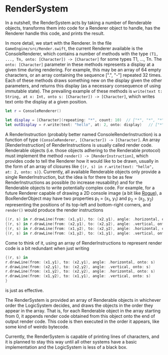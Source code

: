 # RenderSystem

In a nutshell, the RenderSystem acts by taking a number of Renderable objects, transforms them into code for a Renderer object to handle, has the Renderer handle this code, and prints the result.

In more detail, we start with the Renderer. In the file `GameEngine/src/Render.swift`, the current Renderer available is the ConsoleRenderer, which contains a number of methods with the type `(T1, ..., Tn, onto: [Character]) -> [Character]` for some types T1, ..., Tn. The `onto: [Character]` parameter in these methods represents a display at a given time during rendering. For example, this may be an array of 64 empty characters, or an array containing the sequence [".", "-"] repeated 32 times. Each of these methods draws something new on the display given the other parameters, and returns this display (as a necessary consequence of using immutable state). The prevailing example of these methods is `write(text t: String, at x: Int, onto s: [Character]) -> [Character]`, which writes text onto the display at a given position. 
```swift
let r = ConsoleRenderer()

let display = [Character](repeating: "*", count: 10)  // ["*", "*", "*", "*", "*", "*", "*", "*", "*", "*"]
let outDisplay = r.write(text: "hello", at: 2, onto: display)   // ["*", "*", "h", "e", "l", "l", "o", "*", "*", "*"]
```

A RenderInstruction (probably better named ConsoleRenderInstruction) is a function of type `(ConsoleRenderer, [Character]) -> [Character]`. An array [RenderInstruction] of RenderInstructions is usually called render code. Renderable objects (i.e. those objects adhering to the Renderable protocol) must implement the method `render() -> [RenderInstruction]`, which provides code to tell the Renderer how it would like to be drawn, usually in the form of an array of closures like `{(r, s) in r.write(text: "hello", at: 2, onto: s)}`. Currently, all available Renderable objects only provide a single RenderInstruction, but the idea is for there to be as few RenderInstructions as possible (to increase reusability) and for the Renderable objects to write potentially complex code. For example, for a future Renderer capable of drawing a 2D console image (a bit like [Rogue](https://en.wikipedia.org/wiki/Rogue_(video_game))), a BoxRenderObject may have two properties p<sub>1</sub> = (x<sub>1</sub>, y<sub>1</sub>) and p<sub>2</sub> = (x<sub>2</sub>, y<sub>2</sub>) representing the positions of its top-left and bottom-right corners, and `render()` would produce the render instructions
```swift
{(r, s) in r.drawLine(from: (x1,y1), to: (x2,y1), angle: .horizontal, onto: s)}
{(r, s) in r.drawLine(from: (x2,y1), to: (x2,y2), angle: .vertical, onto: s)}
{(r, s) in r.drawLine(from: (x1,y2), to: (x2,y2), angle: .horizontal, onto: s)}
{(r, s) in r.drawLine(from: (x1,y2), to: (x1,y1), angle: .vertical, onto: s)}
```
Come to think of it, using an array of RenderInstructions to represent render code is a bit redundant when just writing
```swift
{(r, s) in 
r.drawLine(from: (x1,y1), to: (x2,y1), angle: .horizontal, onto: s)
r.drawLine(from: (x2,y1), to: (x2,y2), angle: .vertical, onto: s)
r.drawLine(from: (x1,y2), to: (x2,y2), angle: .horizontal, onto: s)
r.drawLine(from: (x1,y2), to: (x1,y1), angle: .vertical, onto: s)
}
```
is just as effective.

The RenderSystem is provided an array of Renderable objects in whichever order the LogicSystem decides, and draws the objects in the order they appear in the array. That is, for each Renderable object in the array starting from 0, it appends render code obtained from this object onto the end of output render code. This code is then executed in the order it appears, like some kind of weirdo bytecode.

Currently, the RenderSystem is capable of printing lines of characters, and it is planned to stay this way until all other systems have a basic implementation and the LogicSystem is less of a black box.
